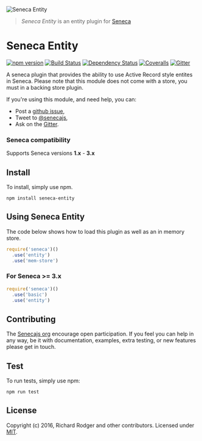 ![Seneca Entity](http://senecajs.org/files/assets/seneca-logo.png)

> _Seneca Entity_ is an entity plugin for [Seneca](http://senecajs.org)

# Seneca Entity
[![npm version][npm-badge]][npm-url]
[![Build Status][travis-badge]][travis-url]
[![Dependency Status][david-badge]][david-url]
[![Coveralls][BadgeCoveralls]][Coveralls]
[![Gitter][gitter-badge]][gitter-url]

A seneca plugin that provides the ability to use Active Record style entites in Seneca. Please note
that this module does not come with a store, you must in a backing store plugin.

If you're using this module, and need help, you can:

- Post a [github issue][],
- Tweet to [@senecajs][],
- Ask on the [Gitter][gitter-url].

### Seneca compatibility
Supports Seneca versions **1.x** - **3.x**

## Install
To install, simply use npm.


```
npm install seneca-entity
```


## Using Seneca Entity
The code below shows how to load this plugin as well as an in memory store.

```js
require('seneca')()
  .use('entity')
  .use('mem-store')
```

### For Seneca >= 3.x

```js
require('seneca')()
  .use('basic')
  .use('entity')
```

## Contributing
The [Senecajs org][] encourage open participation. If you feel you can help in any way, be it with
documentation, examples, extra testing, or new features please get in touch.

## Test
To run tests, simply use npm:

```
npm run test
```

## License
Copyright (c) 2016, Richard Rodger and other contributors.
Licensed under [MIT][].

[travis-badge]: https://travis-ci.org/senecajs/seneca-entity.svg
[travis-url]: https://travis-ci.org/senecajs/seneca-entity
[npm-badge]: https://badge.fury.io/js/seneca-entity.svg
[npm-url]: https://badge.fury.io/js/seneca-entity
[david-badge]: https://david-dm.org/senecajs/seneca-entity.svg
[david-url]: https://david-dm.org/senecajs/seneca-entity
[coveralls-badge]:https://coveralls.io/repos/senecajs/seneca-entity/badge.svg?branch=master&service=github
[coveralls-url]: https://coveralls.io/github/senecajs/seneca-entity?branch=master
[github issue]: https://github.com/senecajs/seneca-entity/issues
[@senecajs]: http://twitter.com/senecajs
[gitter-badge]: https://badges.gitter.im/Join%20Chat.svg
[gitter-url]: https://gitter.im/senecajs/seneca
[Senecajs org]: https://github.com/senecajs/
[Coveralls]: https://coveralls.io/github/senecajs/seneca-entity?branch=master
[BadgeCoveralls]: https://coveralls.io/repos/github/senecajs/seneca-entity/badge.svg?branch=master
[MIT]: ./LICENSE
